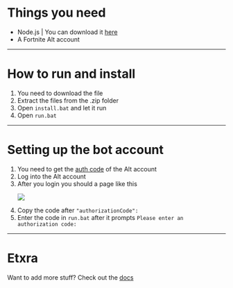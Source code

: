 # Things you need
- Node.js | You can download it [here](https://nodejs.org/en/download)
- A Fortnite Alt account
---
# How to run and install
1. You need to download the file
2. Extract the files from the .zip folder
3. Open ``install.bat`` and let it run
4. Open ``run.bat``
---
# Setting up the bot account
1. You need to get the [auth code](https://www.epicgames.com/id/logout?redirectUrl=https%3A//www.epicgames.com/id/login%3FredirectUrl%3Dhttps%253A%252F%252Fwww.epicgames.com%252Fid%252Fapi%252Fredirect%253FclientId%253D3f69e56c7649492c8cc29f1af08a8a12%2526responseType%253Dcode) of the Alt account
2. Log into the Alt account
3. After you login you should a page like this<p><img src="https://i.ibb.co/Ksyc2hk/Screenshot-2024-05-04-120650.png"></p>
4. Copy the code after ``"authorizationCode":``
5. Enter the code in ``run.bat`` after it prompts ``Please enter an authorization code: ``
---
# Etxra
Want to add more stuff? Check out the [docs](https://fnbr.js.org/#/)
